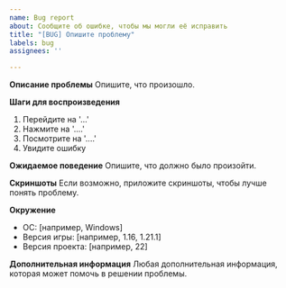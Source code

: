 ```yaml
---
name: Bug report
about: Сообщите об ошибке, чтобы мы могли её исправить
title: "[BUG] Опишите проблему"
labels: bug
assignees: ''

---
```


**Описание проблемы**
Опишите, что произошло.

**Шаги для воспроизведения**
1. Перейдите на '...'
2. Нажмите на '....'
3. Посмотрите на '....'
4. Увидите ошибку

**Ожидаемое поведение**
Опишите, что должно было произойти.

**Скриншоты**
Если возможно, приложите скриншоты, чтобы лучше понять проблему.

**Окружение**
- ОС: [например, Windows]
- Версия игры: [например, 1.16, 1.21.1]
- Версия проекта: [например, 22]

**Дополнительная информация**
Любая дополнительная информация, которая может помочь в решении проблемы.
